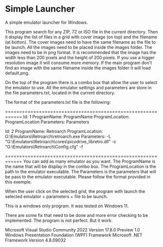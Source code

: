 ﻿Simple Launcher
===============

A simple emulator launcher for Windows.

This program search for any ZIP, 7Z or ISO file in the current directory.
Then it display the list of files in a grid with cover image (on top) and the filename (at botton).
The cover images need to have the same filename as the file to be launch. All the images need to be placed inside the images folder. The images need to be in png format. It is recommended that the image has the width less than 200 pixels and the height of 200 pixels. If you use a higger resolution image it will consume more memory. If the main program don't find an image with the same filename inside the images folder it will load default.png.

On the top of the program there is a combo box that allow the user to select the emulator to use.
All the emulator settings and parameters are store in the file parameters.txt, located in the current directory.

The format of the parameters.txt file is the following:

============================================================
Id: 1
ProgramName: ProgramName
ProgramLocation: ProgramLocation
Parameters: Parameters

Id: 2
ProgramName: Retroarch
ProgramLocation: G:\Emulators\Retroarch\retroarch.exe
Parameters: -L "G:\Emulators\Retroarch\cores\picodrive_libretro.dll" -c "G:\Emulators\Retroarch\Config.cfg" -f

============================================================
You can add as many emulator as you want. The ProgramName is the name that will be display in the combo box. The ProgramLocation is the path to the emulator executable. The Parameters is the parameters that will be pass to the emulator executable. Please follow the format provided in this exemple.

When the user click on the selected grid, the program with launch the selected emulator + parameters + file to be launch.

This is a windows only program. It was tested on Windows 11.

There are some fix that need to be done and more error checking to be implemented. The program is not perfect. But it work.

Microsoft Visual Studio Community 2022 Version 17.8.0 Preview 1.0
Windows Presentation Foundation (WPF) Framework
Microsoft .NET Framework Version 4.8.09032
